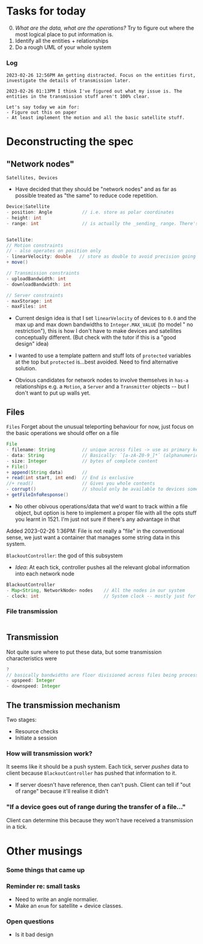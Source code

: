 # Tasks for today
0. _What are the data, what are the operations?_ Try to figure out where the most logical place to put information is.
1. Identify all the entities + relationships
2. Do a rough UML of your whole system 

### Log
```
2023-02-26 12:56PM Am getting distracted. Focus on the entities first, investigate the details of transmission later. 

2023-02-26 01:13PM I think I've figured out what my issue is. The entities in the transmission stuff aren't 100% clear. 

Let's say today we aim for: 
- Figure out this on paper
- At least implement the motion and all the basic satellite stuff.
```
# Deconstructing the spec

## "Network nodes"


`Satellites, Devices`
- Have decided that they should be "network nodes" and as far as possible treated as "the same" to reduce code repetition.
```java
Device|Satellite
- position: Angle           // i.e. store as polar coordinates
- height: int 
- range: int                // is actually the _sending_ range. There's no limit to receiving range other than we have to be in the sending range of some server. 


Satellite:
// Motion constraints
// - also operates on position only
- linearVelocity: double   // store as double to avoid precision going to crap
+ move() 

// Transmission constraints
- uploadBandwidth: int 
- downloadBandwidth: int

// Server constraints
- maxStorage: int
- maxFiles: int 
```

- Current design idea is that I set `linearVelocity` of devices to `0.0` and the max up and max down bandwidths to  `Integer.MAX_VALUE` (to model " no restriction"), this is how I don't have to make devices and satellites conceptually different. (But check with the tutor if this is a "good design" idea)

- I wanted to use a template pattern and stuff lots of `protected` variables at the top but `protected` is...best avoided. Need to find alternative solution. 

- Obvious candidates for network nodes to involve themselves in `has-a` relationships e.g. a `Motion`, a `Server` and a `Transmitter` objects -- but I don't want to put up walls yet. 


## Files 
`Files` 
Forget about the unusual teleporting behaviour for now, just focus on the basic operations we should offer on a file 
```java
File
- filename: String          // unique across files -> use as primary key?
- data: String              // Basically: `[a-zA-Z0-9_]*` (alphanumeric plus spaces) 
- size: Integer             // bytes of complete content
+ File()                
+ append(String data)       // 
+ read(int start, int end)  // End is exclusive
//+ read()                  // Gives you whole contents
- corrupt()                 // should only be available to devices somehow? removes all the t's
+ getFileInfoResponse()     
```
- No other obivous operations/data that we'd want to track within a file object, but option is here to implement a proper file with all the opts stuff you learnt in 1521. I'm just not sure if there's any advantage in that

Added 2023-02-26 1:36PM: File is not really a "file" in the conventional sense, we just want a container that manages some string data in this system. 


`BlackoutController`: the god of this subsystem
- _Idea_: At each tick, controller pushes all the relevant global information into each network node

```java
BlackoutController
- Map<String, NetworkNode> nodes    // All the nodes in our system
- clock: int                        // System clock -- mostly just for my debugging
```
### File transmission 
```
```

## Transmission 
Not quite sure where to put these data, but some transmission characteristics were
```java
?
// basically bandwidths are floor divisioned across files being processed
- upspeed: Integer        
- downspeed: Integer      
```

## The transmission mechanism 
Two stages: 
- Resource checks
- Initiate a session 


### How will transmission work?
It seems like it should be a push system. Each tick, server _pushes_ data to client because `BlackoutController` has pushed that information to it. 
- If server doesn't have reference, then can't push. Client can tell if "out of range" because it'll realise it didn't 

### "If a device goes out of range during the transfer of a file..."
Client can determine this because they won't have received a transmission in a tick. 

# Other musings
### Some things that came up 


### Reminder re: small tasks
- Need to write an angle normalier. 
- Make an `enum` for satellite + device classes.


### Open questions 
- Is it bad design 